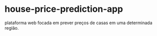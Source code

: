 # house-price-prediction-app
plataforma web focada em prever preços de casas em uma determinada região.
